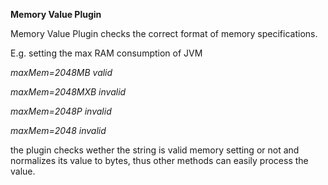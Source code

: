 **Memory Value Plugin**

Memory Value Plugin checks the correct format of memory specifications.

E.g. setting the max RAM consumption of JVM

*maxMem=2048MB valid*

*maxMem=2048MXB invalid*

*maxMem=2048P invalid*

*maxMem=2048 invalid*

the plugin checks wether the string is valid memory setting or not  and normalizes its value to bytes, thus other methods can easily process the value.

